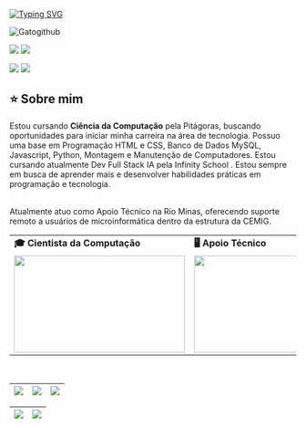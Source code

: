 [![Typing SVG](https://readme-typing-svg.herokuapp.com?font=Borel&size=30&pause=1000&color=C94D65&center=falso&vCenter=falso&repeat=verdadeiro&random=falso&width=435&lines=Bem+Vindos!;Andreia+Dias%2C+BH)](https://git.io/typing-svg)

<img src="https://media1.giphy.com/headers/GitHub/w8ZJLtJbmuph.gif" alt="Gatogithub">

<!-- Work Links -->
  <a href="https://github.com/andreinaoliveira](https://github.com/Kofhe)" target="_blank"><img src="https://img.shields.io/badge/GitHub-100000?style=for-the-badge&logo=github&logoColor=white" target="_blank"></a>
  <a href="linkedin.com/in/andreia-tereza-5479002a0" target="_blank"><img src="https://img.shields.io/badge/-LinkedIn-%230077B5?style=for-the-badge&logo=linkedin&logoColor=white" target="_blank"></a>
  <!-- Social Links -->
  <a href="https://instagram.com/prinsycho](https://www.instagram.com/andreiadias_prof/" target="_blank"><img src="https://img.shields.io/badge/-Instagram-%23E4405F?style=for-the-badge&logo=instagram&logoColor=white" target="_blank"></a>
  <a href="https://steamcommunity.com/id/prinsycho](https://steamcommunity.com/id/deia_kofhe/" target="_blank"><img src="https://img.shields.io/badge/Steam-000000?style=for-the-badge&logo=steam&logoColor=white" target="_blank"></a>
</div>

## ⭐️ Sobre mim

Estou cursando <b>Ciência da Computação</b> pela Pitágoras, buscando oportunidades para iniciar minha carreira na área de tecnologia. Possuo uma base em Programação HTML e CSS, Banco de Dados MySQL, Javascript, Python, Montagem e Manutenção de Computadores. Estou cursando atualmente Dev Full Stack IA pela Infinity School . Estou sempre em busca de aprender mais e desenvolver habilidades práticas em programação e tecnologia. 

<br> Atualmente atuo como Apoio Técnico na Rio Minas, oferecendo suporte remoto a usuários de microinformática dentro da estrutura da CEMIG. <br>


<div align="center">
  <table>
    <tr>
      <td><b>🎓 Cientista da Computação</b></td>
      <td><b>🖥 Apoio Técnico</b></td>
    </tr>
    <tr>
      <td><img src="https://media4.giphy.com/media/v1.Y2lkPTc5MGI3NjExMnBkc2l1NjZsZWZqczRkdHdneG9mdDRnNGo4bHMwcmdkdWQzcWM4eSZlcD12MV9pbnRlcm5hbF9naWZfYnlfaWQmY3Q9Zw/13HgwGsXF0aiGY/giphy.gif" width="300px" height="170px"></td>
      <td><img src="https://www.liveagent.com.br/wp/urlslab-download/e37856f1f359182c156124169c21edfc/15-gifs-every-customer-support-agent-can-relate-to2.gif" width="300px" height="170px"> </td>
    </tr>
  </table>
</div>


   
</div><br>


<!-- 
theme=ocean_dark 
tokyonight: 35AFA3 Green | BF91F3 Purple | 1A1B27 Dark 
-->


| ![](http://github-profile-summary-cards.vercel.app/api/cards/stats?username=kofhe&theme=tokyonight) | ![](http://github-profile-summary-cards.vercel.app/api/cards/repos-per-language?username=kofhe&hide=Html&theme=tokyonight) | ![](http://github-profile-summary-cards.vercel.app/api/cards/most-commit-language?username=andreinaoliveira&theme=tokyonight) |
| :-: | :-: | :-: |

| ![](http://github-profile-summary-cards.vercel.app/api/cards/profile-details?username=kofhe&theme=tokyonight) | ![](https://github-readme-streak-stats.herokuapp.com/?user=kofhe&theme=tokyonight&hide_border=true&date_format=M%20j%5B%2C%20Y%5D&background=1A1B27&stroke=35AFA3&ring=BF91F3&fire=BF91F3&currStreakNum=BF91F3&sideNums=BF91F3&currStreakLabel=BF91F3&sideLabels=BF91F3&dates=35AFA3) |
| :-: | :-: |

